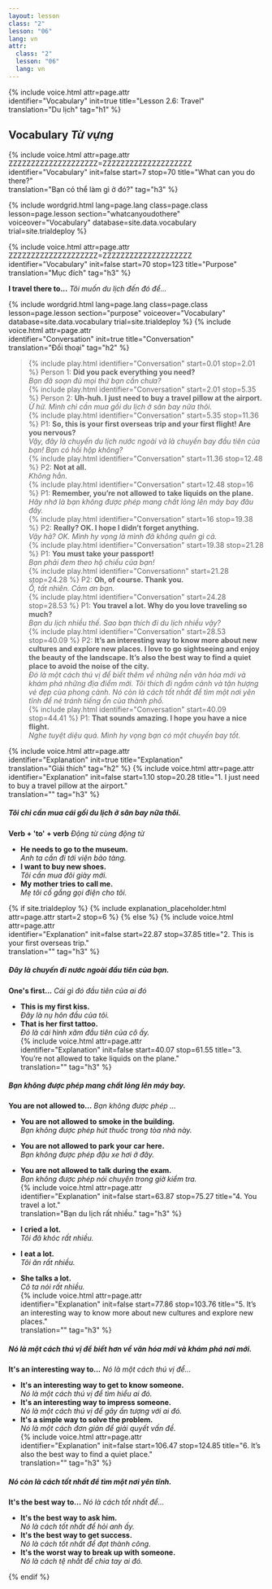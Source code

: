 ```yaml
---
layout: lesson
class: "2"
lesson: "06"
lang: vn
attr:
  class: "2"
  lesson: "06"
  lang: vn
---
```


{%  include voice.html attr=page.attr  
	identifier="Vocabulary"  init=true
	title="Lesson 2.6: Travel"        
	translation="Du lịch"
    tag="h1" %}

## Vocabulary   *Từ vựng*

{%  include voice.html attr=page.attr    ZZZZZZZZZZZZZZZZZZZZ=ZZZZZZZZZZZZZZZZZZZZ
	identifier="Vocabulary"  init=false start=7 stop=70
	title="What can you do there?"        
	translation="Bạn có thể làm gì ở đó?"
    tag="h3" %}


{% include wordgrid.html lang=page.lang
		class=page.class 
		lesson=page.lesson 
		section="whatcanyoudothere"
		voiceover="Vocabulary"
		database=site.data.vocabulary 
		trial=site.trialdeploy %}

{%  include voice.html attr=page.attr    ZZZZZZZZZZZZZZZZZZZZ=ZZZZZZZZZZZZZZZZZZZZ
	identifier="Vocabulary"  init=false start=70 stop=123
	title="Purpose"        
	translation="Mục đích"
    tag="h3" %}

**I travel there to...**     *Tôi muốn du lịch đến đó để...*

{% include wordgrid.html lang=page.lang
		class=page.class 
		lesson=page.lesson 
		section="purpose"
		voiceover="Vocabulary"
		database=site.data.vocabulary 
		trial=site.trialdeploy %}
{%  include voice.html attr=page.attr  
	identifier="Conversation"  init=true
	title="Conversation"        
	translation="Đối thoại"
    tag="h2" %}

> {% include play.html identifier="Conversation" start=0.01 stop=2.01 %} Person 1: **Did you pack everything you need?**   
*Bạn đã soạn đủ mọi thứ bạn cần chưa?*   
> {% include play.html identifier="Conversation" start=2.01  stop=5.35 %} Person 2: **Uh-huh. I just need to buy a travel pillow at the airport.**   
*Ừ hử. Mình chỉ cần mua gối du lịch ở sân bay nữa thôi.*   
> {% include play.html identifier="Conversation" start=5.35 stop=11.36 %} P1: **So, this is your first overseas trip and your first flight! Are you nervous?**   
*Vậy, đây là chuyến du lịch nước ngoài và là chuyến bay đầu tiên của bạn! Bạn có hồi hộp không?*  
> {% include play.html identifier="Conversation" start=11.36 stop=12.48 %} P2: **Not at all.**  
*Không hẳn.*   
> {% include play.html identifier="Conversation" start=12.48 stop=16 %} P1: **Remember, you’re not allowed to take liquids on the plane.**    
*Hãy nhớ là bạn không được phép mang chất lỏng lên máy bay đâu đấy.*    
> {% include play.html identifier="Conversation" start=16 stop=19.38 %} P2: **Really? OK. I hope I didn’t forget anything.**   
*Vậy hả? OK. Mình hy vọng là mình đã không quên gì cả.*   
> {% include play.html identifier="Conversation" start=19.38 stop=21.28 %} P1: **You must take your passport!**    
*Bạn phải đem theo hộ chiếu của bạn!*   
> {% include play.html identifier="Conversationn" start=21.28 stop=24.28 %} P2: **Oh, of course. Thank you.**    
*Ồ, tất nhiên. Cảm ơn bạn.*   
> {% include play.html identifier="Conversation" start=24.28 stop=28.53 %} P1: **You travel a lot. Why do you love traveling so much?**    
*Bạn du lịch nhiều thế. Sao bạn thích đi du lịch nhiều vậy?*   
> {% include play.html identifier="Conversation" start=28.53 stop=40.09 %} P2: **It’s an interesting way to know more about new cultures and explore new places. I love to go sightseeing and enjoy the beauty of the landscape. It’s also the best way to find a quiet place to avoid the noise of the city.**     
*Đó là một cách thú vị để biết thêm về những nền văn hóa mới và khám phá những địa điểm mới. Tôi thích đi ngắm cảnh và tận hượng vẻ đẹp của phong cảnh. Nó còn là cách tốt nhất để tìm một nơi yên tĩnh để né tránh tiếng ồn của thành phố.*   
> {% include play.html identifier="Conversation" start=40.09 stop=44.41 %} P1: **That sounds amazing. I hope you have a nice flight.**   
*Nghe tuyệt diệu quá. Mình hy vọng bạn có một chuyến bay tốt.*    

{%  include voice.html attr=page.attr  
	identifier="Explanation"  init=true
	title="Explanation"        
	translation="Giải thích"
    tag="h2" %}
{%  include voice.html attr=page.attr  
	identifier="Explanation"  init=false start=1.10 stop=20.28
	title="1. I just need to buy a travel pillow at the airport."        
	translation=""
    tag="h3" %}
##### *Tôi chỉ cần mua cái gối du lịch ở sân bay nữa thôi.*
**Verb + 'to' + verb**     *Động từ cùng động từ*

- **He needs to go to the museum.**  
*Anh ta cần đi tới viện bảo tàng.*   
- **I want to buy new shoes.**  
*Tôi cần mua đôi giày mới.*   
- **My mother tries to call me.**  
*Mẹ tôi cố gắng gọi điện cho tôi.*  

{% if site.trialdeploy %}
	{% include explanation_placeholder.html  attr=page.attr     start=2 stop=6 %}
	{% else %}
{%  include voice.html attr=page.attr  
	identifier="Explanation"  init=false start=22.87 stop=37.85
	title="2. This is your first overseas trip."        
	translation=""
    tag="h3" %}
##### *Đây là chuyến đi nước ngoài đầu tiên của bạn.*
**One's first...**     *Cái gì đó đầu tiên của ai đó*

- **This is my first kiss.**  
*Đây là nụ hôn đầu của tôi.*   
- **That is her first tattoo.**  
*Đó là cái hình xăm đầu tiên của cô ấy.*   
{%  include voice.html attr=page.attr  
	identifier="Explanation"  init=false start=40.07 stop=61.55
	title="3. You’re not allowed to take liquids on the plane."        
	translation=""
    tag="h3" %}
##### *Bạn không được phép mang chất lỏng lên máy bay.*
**You are not allowed to...**     *Bạn không được phép ...*

- **You are not allowed to smoke in the building.**  
*Bạn không được phép hút thuốc trong tòa nhà này.*  
- **You are not allowed to park your car here.**  
*Bạn không được phép đậu xe hơi ở đây.*   
- **You are not allowed to talk during the exam.**  
*Bạn không được phép nói chuyện trong giờ kiểm tra.*   
{%  include voice.html attr=page.attr  
	identifier="Explanation"  init=false start=63.87 stop=75.27
	title="4. You travel a lot."        
	translation="Bạn du lịch rất nhiều."
    tag="h3" %}

- **I cried a lot.**  
*Tôi đã khóc rất nhiều.*   
- **I eat a lot.**  
*Tôi ăn rất nhiều.*   
- **She talks a lot.**  
*Cô ta nói rất nhiều.*   
{%  include voice.html attr=page.attr  
	identifier="Explanation"  init=false start=77.86 stop=103.76
	title="5. It’s an interesting way to know more about new cultures and explore new places."        
	translation=""
    tag="h3" %}
##### *Nó là một cách thú vị để biết hơn về văn hóa mới và khám phá nơi mới.*
**It's an interesting way to...**     *Nó là một cách thú vị để...*

- **It's an interesting way to get to know someone.**  
*Nó là một cách thú vị để tìm hiểu ai đó.*   
- **It's an interesting way to impress someone.**  
*Nó là một cách thú vị để gây ấn tượng với ai đó.*  
- **It's a simple way to solve the problem.**  
*Nó là một cách đơn giản để giải quyết vấn đề.*   
{%  include voice.html attr=page.attr  
	identifier="Explanation"  init=false start=106.47 stop=124.85
	title="6. It’s also the best way to find a quiet place."        
	translation=""
    tag="h3" %}
##### *Nó còn là cách tốt nhất để tìm một nơi yên tĩnh.*
**It's the best way to...**     *Nó là cách tốt nhất để...*

- **It's the best way to ask him.**  
*Nó là cách tốt nhất để hỏi anh ấy.*   
- **It's the best way to get success.**  
*Nó là cách tốt nhất để đạt thành công.*    
- **It's the worst way to break up with someone.**  
*Nó là cách tệ nhất để chia tay ai đó.*  


{% endif %}